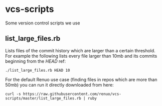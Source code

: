 # vcs-scripts
Some version control scripts we use

## list_large_files.rb

Lists files of the commit history which are larger than a certain threshold.
For example the following lists every file larger than 10mb and its commits beginning from the *HEAD* ref:

    ./list_large_files.rb HEAD 10
    
For the default Renuo use case (finding files in repos which are more than 50mb) you can run it directly downloaded from here:

    curl -s https://raw.githubusercontent.com/renuo/vcs-scripts/master/list_large_files.rb | ruby
